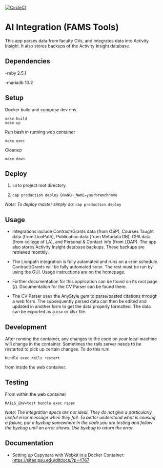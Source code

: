 [![CircleCI](https://circleci.com/gh/psu-stewardship/ai_integration.svg?style=svg&circle-token=5c9a5398c9ab15e080b43393e0b3a04c96eff031)](https://circleci.com/gh/psu-stewardship/ai_integration)

# AI Integration (FAMS Tools)

This app parses data from faculty CVs, and integrates data into Activity Insight.  It also stores backups of the Activity Insight database.


## Dependencies

  -ruby 2.5.1

  -mariadb 10.2

## Setup

  Docker build and compose dev env
  
    make build
    make up
    
  Run bash in running web container
  
  `make exec`
  
  Cleanup
  
  `make down`
  
## Deploy

  1. `cd` to project root directory.

  2. `cap production deploy BRANCH_NAME=yourbranchname`

  *Note: To deploy master simply do:* `cap production deploy`

## Usage

  * Integrations include Contract/Grants data (from OSP), Courses Taught data (from LionPath), Publication data (from Metadata DB), GPA data (from college of LA), and Personal & Contact Info (from LDAP).  The app also stores Activity Insight database backups.  These backups are retrieved monthly.
  
  * The Lionpath integration is fully automated and runs on a cron schedule.  Contract/Grants will be fully automated soon.  The rest must be run by using the GUI.  Usage instructions are on the homepage.
  
  * Further documentation for this application can be found on its root page (/).  Documentation for the CV Parser can be found there.
  
  * The CV Parser uses the AnyStyle gem to parse/pasted citations through a web form.  The subsequently parsed data can then be edited and updated in another form to get the data properly formatted.  The data can be exported as a csv or xlsx file.
  
## Development

  After running the container, any changes to the code on your local machine will change in the container.  Sometimes the rails server needs to be restarted to pick up certain changes.  To do this run:
  
  `bundle exec rails restart`
  
  from inside the web container.
  
## Testing
  
  From within the web container
  
  `RAILS_ENV=test bundle exec rspec`
  
  *Note: The integration specs are not ideal.  They do not give a particularly useful error message when they fail.  To better understand what is causing a failure, put a byebug somewhere in the code you are testing and follow the byebug until an error shows.  Use byebug to return the error.*

## Documentation

* Setting up Capybara with Webkit in a Docker Container: https://sites.psu.edu/dltdocs/?p=4767


